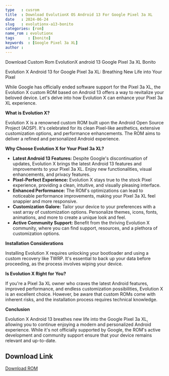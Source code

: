 ```yaml
---
type   : cusrom
title  : Download EvolutionX OS Android 13 For Google Pixel 3a XL
date   : 2024-06-24
slug   : evolutionx-a13-bonito
categories: [rom]
name_rom : evolutionx
tags      : [bonito]
keywords  : [Google Pixel 3a XL]
author :
---
```


Download Custom Rom EvolutionX android 13 Google Pixel 3a XL Bonito

Evolution X Android 13 for Google Pixel 3a XL: Breathing New Life into Your Pixel

While Google has officially ended software support for the Pixel 3a XL, the Evolution X custom ROM based on Android 13 offers a way to revitalize your beloved device. Let's delve into how Evolution X can enhance your Pixel 3a XL experience.

**What is Evolution X?**

Evolution X is a renowned custom ROM built upon the Android Open Source Project (AOSP). It's celebrated for its clean Pixel-like aesthetics, extensive customization options, and performance enhancements. The ROM aims to deliver a refined and personalized Android experience.

**Why Choose Evolution X for Your Pixel 3a XL?**

* **Latest Android 13 Features:** Despite Google's discontinuation of updates, Evolution X brings the latest Android 13 features and improvements to your Pixel 3a XL. Enjoy new functionalities, visual enhancements, and privacy features.
* **Pixel-Perfect Experience:** Evolution X stays true to the stock Pixel experience, providing a clean, intuitive, and visually pleasing interface.
* **Enhanced Performance:** The ROM's optimizations can lead to noticeable performance improvements, making your Pixel 3a XL feel snappier and more responsive.
* **Customization Galore:**  Tailor your device to your preferences with a vast array of customization options. Personalize themes, icons, fonts, animations, and more to create a unique look and feel.
* **Active Community Support:** Benefit from the thriving Evolution X community, where you can find support, resources, and a plethora of customization options.

**Installation Considerations**

Installing Evolution X requires unlocking your bootloader and using a custom recovery like TWRP. It's essential to back up your data before proceeding, as the process involves wiping your device.

**Is Evolution X Right for You?**

If you're a Pixel 3a XL owner who craves the latest Android features, improved performance, and endless customization possibilities, Evolution X is an excellent choice. However, be aware that custom ROMs come with inherent risks, and the installation process requires technical knowledge.

**Conclusion**

Evolution X Android 13 breathes new life into the Google Pixel 3a XL, allowing you to continue enjoying a modern and personalized Android experience. While it's not officially supported by Google, the ROM's active development and community support ensure that your device remains relevant and up-to-date.

## Download Link
[Download ROM](https://sourceforge.net/projects/evolution-x/files/bonito/13/)
